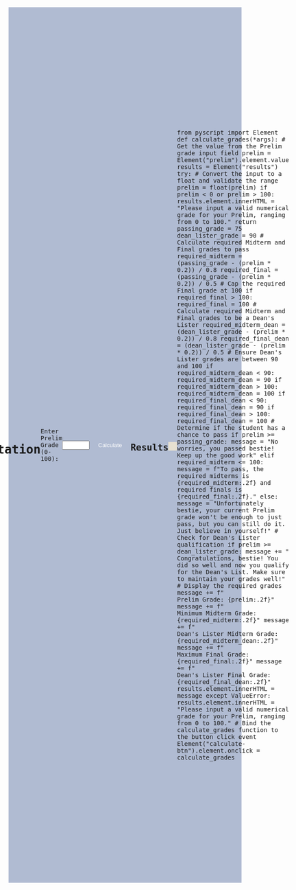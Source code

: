 <!DOCTYPE html>
<html lang="en">
<head>
    <meta charset="UTF-8">
    <meta name="viewport" content="width=device-width, initial-scale=1.0">
    <title>Grade Calculator</title>
    <link rel="stylesheet" href="https://pyscript.net/latest/pyscript.css">
    <script defer src="https://pyscript.net/latest/pyscript.js"></script>
    <style>
        body {
             font-family: Monospace;
            background-color: #B0BBD2;
            margin: 20px;
            padding: 20px;
            display: flex;
            justify-content: center;
            align-items: center;
            height: 50vh;
        }
        .container {
            max-width: 600px;
            margin: auto;
            padding: 20px;
            border-radius: 13px;
            background-color: #F9B6A1;
            box-shadow: 0 0 10px rgba(0, 0, 0, 0.1);
        }
        }
        label, input, button {
            margin: 10px 0;
        }
        button {
            padding: 10px 20px;
            background-color: #B0BBD2;
            color: white;
            border: none;
            border-radius: 5px;
            cursor: pointer;
        }
        button:hover {
            background-color: #F9B6A1;
        }
        #results {
            margin-top: 20px;
            padding: 10px;
            background-color: #E6E0D0;
            width: 100%;
            max-width: 400px;
            text-align: center;
        }
    </style>
</head>
<body>
    <!-- Page title -->
    <h1>Grade Computation Tool</h1>
    <!-- Input field for Prelim grade -->
    <label for="prelim">Enter Prelim Grade (0-100):</label>
    <input type="number" id="prelim" min="0" max="100"><br><br>
    <!-- Button to trigger grade calculation -->
    <button id="calculate-btn">Calculate</button>
    <!-- Section to display results -->
    <h2>Results</h2>
    <p id="results"></p>
    <!-- PyScript code for grade calculation -->
    <py-script>
        from pyscript import Element
        def calculate_grades(*args):
            # Get the value from the Prelim grade input field
            prelim = Element("prelim").element.value
            results = Element("results")
            try:
                # Convert the input to a float and validate the range
                prelim = float(prelim)
                if prelim < 0 or prelim > 100:
                    results.element.innerHTML = "Please input a valid numerical grade for your Prelim, ranging from 0 to 100."
                    return
                passing_grade = 75
                dean_lister_grade = 90
                # Calculate required Midterm and Final grades to pass
                required_midterm = (passing_grade - (prelim * 0.2)) / 0.8
                required_final = (passing_grade - (prelim * 0.2)) / 0.5
                # Cap the required Final grade at 100
                if required_final > 100:
                    required_final = 100            
                # Calculate required Midterm and Final grades to be a Dean's Lister
                required_midterm_dean = (dean_lister_grade - (prelim * 0.2)) / 0.8
                required_final_dean = (dean_lister_grade - (prelim * 0.2)) / 0.5                
                # Ensure Dean's Lister grades are between 90 and 100
                if required_midterm_dean < 90:
                    required_midterm_dean = 90
                if required_midterm_dean > 100:
                    required_midterm_dean = 100
                if required_final_dean < 90:
                    required_final_dean = 90
                if required_final_dean > 100:
                    required_final_dean = 100                
                # Determine if the student has a chance to pass
                if prelim >= passing_grade:
                    message = "No worries, you passed bestie! Keep up the good work"
                elif required_midterm <= 100:
                    message = f"To pass, the required midterms is {required_midterm:.2f} and required finals is {required_final:.2f}."
                else:
                    message = "Unfortunately bestie, your current Prelim grade won't be enough to just pass, but you can still do it. Just believe in yourself!"                
                # Check for Dean's Lister qualification
                if prelim >= dean_lister_grade:
                    message += "<br> Congratulations, bestie! You did so well and now you qualify for the Dean's List. Make sure to maintain your grades well!"                
                # Display the required grades
                message += f"<br>Prelim Grade: {prelim:.2f}"
                message += f"<br>Minimum Midterm Grade: {required_midterm:.2f}"
                message += f"<br>Dean's Lister Midterm Grade: {required_midterm_dean:.2f}"
                message += f"<br>Maximum Final Grade: {required_final:.2f}"
                message += f"<br>Dean's Lister Final Grade: {required_final_dean:.2f}"                
                results.element.innerHTML = message            
            except ValueError:
                results.element.innerHTML = "Please input a valid numerical grade for your Prelim, ranging from 0 to 100."
        # Bind the calculate_grades function to the button click event
        Element("calculate-btn").element.onclick = calculate_grades
    </py-script>
</body>
</html>
